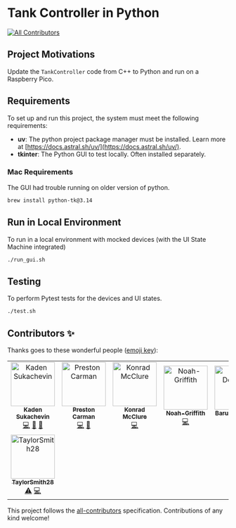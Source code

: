 # Tank Controller in Python

<!-- ALL-CONTRIBUTORS-BADGE:START - Do not remove or modify this section -->
[![All Contributors](https://img.shields.io/badge/all_contributors-8-orange.svg?style=flat-square)](#contributors-)
<!-- ALL-CONTRIBUTORS-BADGE:END -->


## Project Motivations

Update the `TankController` code from C++ to Python and run on a Raspberry Pico.


## Requirements

To set up and run this project, the system must meet the following requirements:

- **uv**: The python project package manager must be installed. Learn more at [https://docs.astral.sh/uv/](https://docs.astral.sh/uv/).
- **tkinter**: The Python GUI to test locally. Often installed separately.

### Mac Requirements

The GUI had trouble running on older version of python.

```sh
brew install python-tk@3.14
```

## Run in Local Environment

To run in a local environment with mocked devices (with the UI State Machine integrated)

``` sh
./run_gui.sh
```


## Testing

To perform Pytest tests for the devices and UI states.

``` sh
./test.sh
```


## Contributors ✨

Thanks goes to these wonderful people ([emoji key](https://allcontributors.org/docs/en/emoji-key)):

<!-- ALL-CONTRIBUTORS-LIST:START - Do not remove or modify this section -->
<!-- prettier-ignore-start -->
<!-- markdownlint-disable -->
<table>
  <tbody>
    <tr>
      <td align="center"><a href="https://www.linkedin.com/in/kadensukachevin/"><img src="https://avatars.githubusercontent.com/u/26241731?v=4?s=100" width="100px;" alt="Kaden Sukachevin"/><br /><sub><b>Kaden Sukachevin</b></sub></a><br /><a href="https://github.com/Open-Acidification/AlkalinityTitrator/commits?author=kadensu" title="Code">💻</a> <a href="https://github.com/Open-Acidification/AlkalinityTitrator/commits?author=kadensu" title="Documentation">📖</a> <a href="https://github.com/Open-Acidification/AlkalinityTitrator/issues?q=author%3Akadensu" title="Bug reports">🐛</a></td>
      <td align="center"><a href="https://github.com/prestoncarman"><img src="https://avatars.githubusercontent.com/u/3517157?v=4?s=100" width="100px;" alt="Preston Carman"/><br /><sub><b>Preston Carman</b></sub></a><br /><a href="https://github.com/Open-Acidification/AlkalinityTitrator/commits?author=prestoncarman" title="Code">💻</a> <a href="https://github.com/Open-Acidification/AlkalinityTitrator/issues?q=author%3Aprestoncarman" title="Bug reports">🐛</a></td>
      <td align="center"><a href="https://github.com/KonradMcClure"><img src="https://avatars.githubusercontent.com/u/66455502?v=4?s=100" width="100px;" alt="Konrad McClure"/><br /><sub><b>Konrad McClure</b></sub></a><br /><a href="https://github.com/Open-Acidification/AlkalinityTitrator/commits?author=KonradMcClure" title="Code">💻</a></td>
      <td align="center"><a href="https://github.com/Noah-Griffith"><img src="https://avatars.githubusercontent.com/u/78978886?v=4?s=100" width="100px;" alt="Noah-Griffith"/><br /><sub><b>Noah-Griffith</b></sub></a><br /><a href="https://github.com/Open-Acidification/AlkalinityTitrator/commits?author=Noah-Griffith" title="Code">💻</a></td>
      <td align="center"><a href="https://github.com/d-cryptic"><img src="https://avatars.githubusercontent.com/u/52271502?v=4?s=100" width="100px;" alt="Barun Debnath"/><br /><sub><b>Barun Debnath</b></sub></a><br /><a href="https://github.com/Open-Acidification/AlkalinityTitrator/commits?author=d-cryptic" title="Code">💻</a></td>
      <td align="center"><a href="https://kieransukachevin.github.io/first%20portfolio/portfolio.html"><img src="https://avatars.githubusercontent.com/u/54186484?v=4?s=100" width="100px;" alt="Kieran Sukachevin"/><br /><sub><b>Kieran Sukachevin</b></sub></a><br /><a href="https://github.com/Open-Acidification/AlkalinityTitrator/commits?author=kieransukachevin" title="Tests">⚠️</a> <a href="https://github.com/Open-Acidification/AlkalinityTitrator/commits?author=kieransukachevin" title="Code">💻</a></td>
      <td align="center"><a href="https://github.com/jsoref"><img src="https://avatars.githubusercontent.com/u/2119212?v=4?s=100" width="100px;" alt="Josh Soref"/><br /><sub><b>Josh Soref</b></sub></a><br /><a href="https://github.com/Open-Acidification/AlkalinityTitrator/commits?author=jsoref" title="Code">💻</a></td>
    </tr>
    <tr>
      <td align="center"><a href="https://github.com/TaylorSmith28"><img src="https://avatars.githubusercontent.com/u/83837157?v=4?s=100" width="100px;" alt="TaylorSmith28"/><br /><sub><b>TaylorSmith28</b></sub></a><br /><a href="https://github.com/Open-Acidification/AlkalinityTitrator/commits?author=TaylorSmith28" title="Tests">⚠️</a> <a href="https://github.com/Open-Acidification/AlkalinityTitrator/commits?author=TaylorSmith28" title="Code">💻</a></td> <!-- gitleaks:allow -->
    </tr>
  </tbody>
</table>

<!-- markdownlint-restore -->
<!-- prettier-ignore-end -->

<!-- ALL-CONTRIBUTORS-LIST:END -->

This project follows the [all-contributors](https://github.com/all-contributors/all-contributors) specification. Contributions of any kind welcome!
